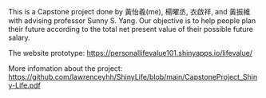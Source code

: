 This is a Capstone project done by 黃怡羲(me), 楊曜丞, 衣啟祥, and 黃振維 with advising professor Sunny S. Yang. Our objective is to help people plan their future according 
to the total net present value of their possible future salary. 

The website prototype: https://personallifevalue101.shinyapps.io/lifevalue/

More infomation about the project: https://github.com/lawrenceyhh/ShinyLife/blob/main/CapstoneProject_Shiny-Life.pdf
